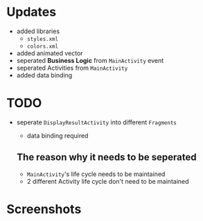 # Updates
- added libraries
    - `styles.xml`
    - `colors.xml`
- added animated vector
- seperated **Business Logic** from `MainActivity` event
- seperated Activities from `MainActivity`
- added data binding

# TODO
- seperate `DisplayResultActivity` into different `Fragments`
    - data binding required

    ## The reason why it needs to be seperated
    - `MainActivity`'s life cycle needs to be maintained
    - 2 different Activity life cycle don't need to be maintained

# Screenshots